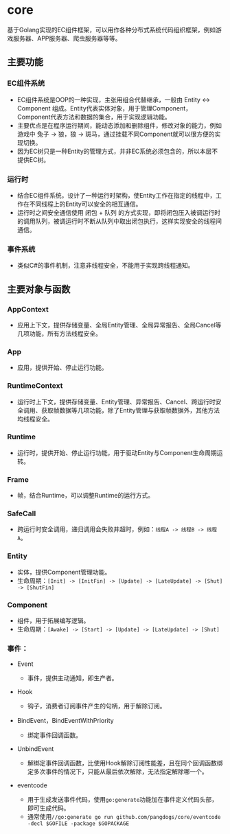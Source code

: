 # core

基于Golang实现的EC组件框架，可以用作各种分布式系统代码组织框架，例如游戏服务器、APP服务器、爬虫服务器等等。

## 主要功能
### EC组件系统
* EC组件系统是OOP的一种实现，主张用组合代替继承，一般由 Entity <-> Component 组成。Entity代表实体对象，用于管理Component，Component代表方法和数据的集合，用于实现逻辑功能。
* 主要优点是在程序运行期间，能动态添加和删除组件，修改对象的能力，例如游戏中 兔子 -> 狼，狼 -> 斑马，通过挂载不同Component就可以很方便的实现切换。
* 因为EC树只是一种Entity的管理方式，并非EC系统必须包含的，所以本层不提供EC树。

### 运行时
* 结合EC组件系统，设计了一种运行时架构，使Entity工作在指定的线程中，工作在不同线程上的Entity可以安全的相互通信。
* 运行时之间安全通信使用 闭包 + 队列 的方式实现，即将闭包压入被调运行时的调用队列，被调运行时不断从队列中取出闭包执行，这样实现安全的线程间通信。

### 事件系统
* 类似C#的事件机制，注意非线程安全，不能用于实现跨线程通知。

## 主要对象与函数
### AppContext
* 应用上下文，提供存储变量、全局Entity管理、全局异常报告、全局Cancel等几项功能，所有方法线程安全。

### App
* 应用，提供开始、停止运行功能。

### RuntimeContext
* 运行时上下文，提供存储变量、Entity管理、异常报告、Cancel、跨运行时安全调用、获取帧数据等几项功能，除了Entity管理与获取帧数据外，其他方法均线程安全。

### Runtime
* 运行时，提供开始、停止运行功能，用于驱动Entity与Component生命周期运转。

### Frame
* 帧，结合Runtime，可以调整Runtime的运行方式。

### SafeCall
* 跨运行时安全调用，递归调用会失败并超时，例如：`线程A -> 线程B -> 线程A`。

### Entity
* 实体，提供Component管理功能。
* 生命周期：`[Init] -> [InitFin] -> [Update] -> [LateUpdate] -> [Shut] -> [ShutFin] `

### Component
* 组件，用于拓展编写逻辑。
* 生命周期：`[Awake] -> [Start] -> [Update] -> [LateUpdate] -> [Shut]`

### 事件：
* Event
	* 事件，提供主动通知，即生产者。

* Hook 
	* 钩子，消费者订阅事件产生的句柄，用于解除订阅。

* BindEvent，BindEventWithPriority
	* 绑定事件回调函数。

* UnbindEvent
	* 解绑定事件回调函数，比使用Hook解除订阅性能差，且在同个回调函数绑定多次事件的情况下，只能从最后依次解除，无法指定解除哪一个。

* eventcode
	* 用于生成发送事件代码，使用`go:generate`功能加在事件定义代码头部，即可生成代码。
	* 通常使用`//go:generate go run github.com/pangdogs/core/eventcode -decl $GOFILE -package $GOPACKAGE`
